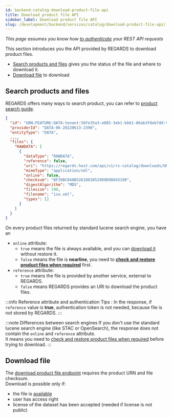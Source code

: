 ```yaml
---
id: backend-catalog-download-product-file-api
title: Download product file API
sidebar_label: Download product file API
slug: /development/backend/services/catalog/download-product-file-api/
---
```

_This page assumes you know how [to authenticate](./../../authentication/api-guides/get-token-curl.md) your REST API
requests_

This section introduces you the API provided by REGARDS to download product files.

- [Search products and files](#search-products-and-files) gives you the status of the file and where to download it.
- [Download file](#download-file) to download

## Search products and files

REGARDS offers many ways to search product, you can refer to [product search guide](search-api.md).

```json title="A nearline product file - standard lucene search engine"
{
  "id": "URN:FEATURE:DATA:tenant:50fe35a3-e085-3eb1-bb61-86ab3fdeb7dd:V3",
  "providerId": "DATA-06-20220613-2390",
  "entityType": "DATA",
  ...,
  "files": {
    "RAWDATA": [
      {
        "dataType": "RAWDATA",
        "reference": false,
        "uri": "https://regards.host.com/api/v1/rs-catalog/downloads/URN:FEATURE:DATA:tenant:50fe35a3-e085-3eb1-bb61-86ab3fdeb7dd:V3/files/BF39BC048B52618838529D9D98043190",
        "mimeType": "application/xml",
        "online": false,
        "checksum": "BF39BC048B52618838529D9D98043190",
        "digestAlgorithm": "MD5",
        "filesize": 190,
        "filename": "iso.xml",
        "types": []
      }
    ]
  }
}
```

On every product files returned by standard lucene search engine, you have an

* `online` attribute:
    * `true` means the file is always available, and you can [download it](#download-file) without restore it.
    * `false` means the file is **nearline**, you need
      to **[check and restore product files when required](./product-file-restoration-api.mdx)** first.
* `reference` attribute:
    * `true` means the file is provided by another service, external to REGARDS.
    * `false` means REGARDS provides an URI to download the product files.

:::info Reference attribute and authentication
Tips : In the response, if `reference` value is **true**, authentication token is not needed, because file is not
stored by REGARDS.
:::

:::note Differences between search engines
If you don't use the standard lucene search engine (like STAC or OpenSearch), the response does not contain the `online`
and `reference` attribute.  
It means you need to [check and restore product files when required](./product-file-restoration-api.mdx) before trying
to download.
:::

## Download file

The [download product file endpoint](../catalog-api-swagger.mdx#tag/catalog-download-controller/operation/downloadFile)
requires the product URN and file checksum.  
Download is possible only if:

* the file is [available](./product-file-restoration-api.mdx#check-product-availability-endpoint)
* user has access right
* license of the dataset has been accepted (needed if license is not public)


